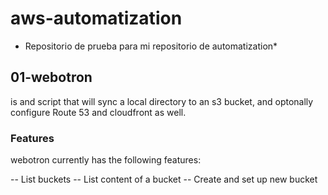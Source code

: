 # aws-automatization
* Repositorio de prueba para mi repositorio de automatization*

## 01-webotron

is and script that  will sync a local directory to an s3 bucket, and optonally configure Route 53 and cloudfront as well.

### Features
 webotron currently has the following features:

-- List buckets
-- List content of a bucket 
-- Create and set up new bucket
